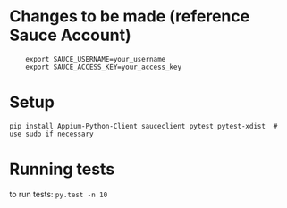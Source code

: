 # Changes to be made (reference Sauce Account)

```
	export SAUCE_USERNAME=your_username
	export SAUCE_ACCESS_KEY=your_access_key
```

# Setup
`pip install Appium-Python-Client sauceclient pytest pytest-xdist  # use sudo if necessary`

# Running tests
to run tests: `py.test -n 10`

